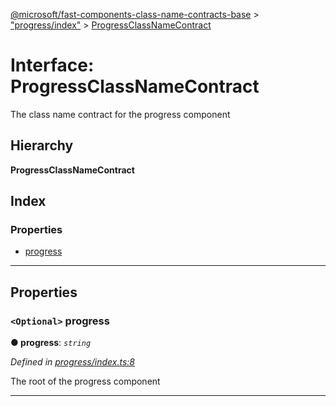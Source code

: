 [@microsoft/fast-components-class-name-contracts-base](../README.md) > ["progress/index"](../modules/_progress_index_.md) > [ProgressClassNameContract](../interfaces/_progress_index_.progressclassnamecontract.md)

# Interface: ProgressClassNameContract

The class name contract for the progress component

## Hierarchy

**ProgressClassNameContract**

## Index

### Properties

* [progress](_progress_index_.progressclassnamecontract.md#progress)

---

## Properties

<a id="progress"></a>

### `<Optional>` progress

**● progress**: *`string`*

*Defined in [progress/index.ts:8](https://github.com/Microsoft/fast-dna/blob/164dd3ca/packages/fast-components-class-name-contracts-base/src/progress/index.ts#L8)*

The root of the progress component

___

